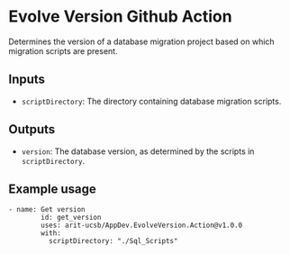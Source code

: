 # Evolve Version Github Action

Determines the version of a database migration project based on which migration
scripts are present.

## Inputs

- `scriptDirectory`: The directory containing database migration scripts.

## Outputs

- `version`: The database version, as determined by the scripts in `scriptDirectory`.

## Example usage

```
- name: Get version
        id: get_version
        uses: arit-ucsb/AppDev.EvolveVersion.Action@v1.0.0
        with:
          scriptDirectory: "./Sql_Scripts"
```
